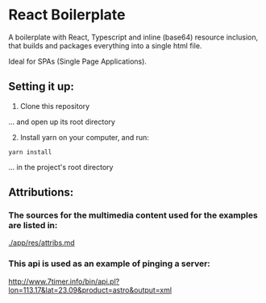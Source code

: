 # React Boilerplate

A boilerplate with React, Typescript and inline (base64) resource inclusion, that builds and packages everything into a single html file.

Ideal for SPAs (Single Page Applications).


## Setting it up:

1. Clone this repository

... and open up its root directory


2. Install yarn on your computer, and run: 

```
yarn install
```
... in the project's root directory


## Attributions:

### The sources for the multimedia content used for the examples are listed in:

<a href="./app/res/attribs.md">./app/res/attribs.md</a>

### This api is used as an example of pinging a server:

<a href="http://www.7timer.info/bin/api.pl?lon=113.17&lat=23.09&product=astro&output=xml">http://www.7timer.info/bin/api.pl?lon=113.17&lat=23.09&product=astro&output=xml</a>








